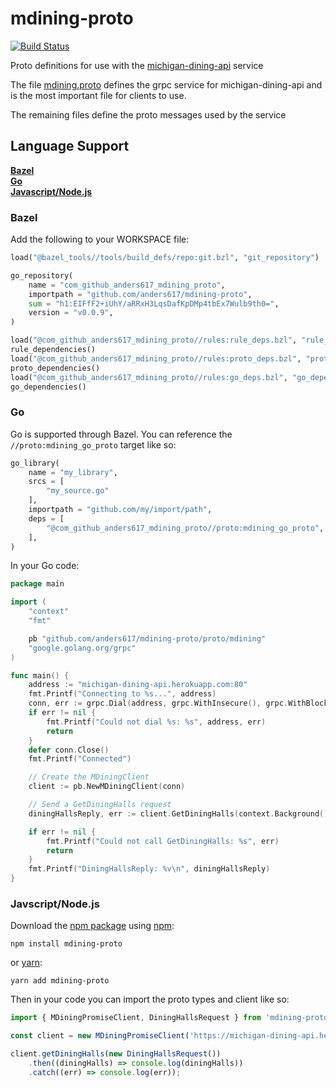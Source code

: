 # mdining-proto

[![Build Status](https://travis-ci.org/anders617/mdining-proto.svg?branch=master)](https://travis-ci.org/anders617/mdining-proto)

Proto definitions for use with the [michigan-dining-api](https://github.com/anders617/michigan-dining-api) service

The file [mdining.proto](https://github.com/anders617/mdining-proto/blob/master/proto/mdining.proto) defines the grpc service for michigan-dining-api and is the most important file for clients to use.

The remaining files define the proto messages used by the service

## Language Support
**[Bazel](#Bazel)** \
**[Go](#Go)** \
**[Javascript/Node.js](#Javascript/Node.js)**
### Bazel
Add the following to your WORKSPACE file:
```python
load("@bazel_tools//tools/build_defs/repo:git.bzl", "git_repository")

go_repository(
    name = "com_github_anders617_mdining_proto",
    importpath = "github.com/anders617/mdining-proto",
    sum = "h1:EIFfF2+iUhY/aRRxH3LqsDafKpDMp4tbEx7Wulb9th0=",
    version = "v0.0.9",
)

load("@com_github_anders617_mdining_proto//rules:rule_deps.bzl", "rule_dependencies")
rule_dependencies()
load("@com_github_anders617_mdining_proto//rules:proto_deps.bzl", "proto_dependencies")
proto_dependencies()
load("@com_github_anders617_mdining_proto//rules:go_deps.bzl", "go_dependencies")
go_dependencies()
```
### Go
Go is supported through Bazel.
You can reference the `//proto:mdining_go_proto` target like so:
```python
go_library(
    name = "my_library",
    srcs = [
        "my_source.go"
    ],
    importpath = "github.com/my/import/path",
    deps = [
        "@com_github_anders617_mdining_proto//proto:mdining_go_proto",
    ],
)
```

In your Go code:
```go
package main

import (
    "context"
    "fmt"

    pb "github.com/anders617/mdining-proto/proto/mdining"
    "google.golang.org/grpc"
)

func main() {
    address := "michigan-dining-api.herokuapp.com:80"
    fmt.Printf("Connecting to %s...", address)
    conn, err := grpc.Dial(address, grpc.WithInsecure(), grpc.WithBlock())
    if err != nil {
        fmt.Printf("Could not dial %s: %s", address, err)
        return
    }
    defer conn.Close()
    fmt.Printf("Connected")

    // Create the MDiningClient
    client := pb.NewMDiningClient(conn)

    // Send a GetDiningHalls request
    diningHallsReply, err := client.GetDiningHalls(context.Background(), &pb.DiningHallsRequest{})

    if err != nil {
        fmt.Printf("Could not call GetDiningHalls: %s", err)
        return
    }
    fmt.Printf("DiningHallsReply: %v\n", diningHallsReply)
}
```
### Javscript/Node.js
Download the [npm package](https://www.npmjs.com/package/mdining-proto) using [npm](https://www.npmjs.com/get-npm):
```shell
npm install mdining-proto
```
or [yarn](https://yarnpkg.com/en/docs/install#mac-stable):
```shell
yarn add mdining-proto
```
Then in your code you can import the proto types and client like so:
```javascript
import { MDiningPromiseClient, DiningHallsRequest } from 'mdining-proto';

const client = new MDiningPromiseClient('https://michigan-dining-api.herokuapp.com');

client.getDiningHalls(new DiningHallsRequest())
    .then((diningHalls) => console.log(diningHalls))
    .catch((err) => console.log(err));
```

